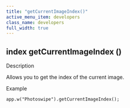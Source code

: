 ```yaml
---
title: "getCurrentImageIndex()"
active_menu_item: developers
class_name: developers
full_width: true
---
```



## index getCurrentImageIndex ()

Description

Allows you to get the index of the current image.

Example

    app.w("Photoswipe").getCurrentImageIndex();
   
